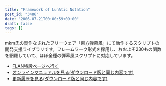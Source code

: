 ```yaml
---
title: "Framework of LunAtic Notation"
post_id: "3486"
date: "2006-07-21T00:00:59+09:00"
draft: false
tags: []
---
```



mkm氏の製作なされたフリーウェア「東方弾幕風」にて動作するスクリプトの開発支援ライブラリです。フレームワーク形式を採用し、おおよそ230もの関数を網羅していて、ほぼ全種の弾幕風スクリプトに対応しています。

  * [FLAN特設ページへ行く](/tag/flan)
  * [オンラインマニュアルを見る(ダウンロード版と同じ内容です)](/!/flan/)
  * [更新履歴を見る(ダウンロード版と同じ内容です)](/!/flan/DATA/__history.xml)
